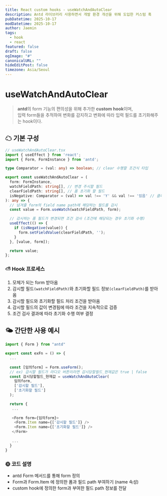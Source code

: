 ```yaml
---
title: React custom hooks - useWatchAndAutoClear
description: Antd 라이브러리 사용하면서 개발 환경 개선을 위해 도입한 커스텀 훅
pubDatetime: 2025-10-17
modDatetime: 2025-10-17
author: Jaemin
tags:
  - hook
  - react
featured: false
draft: false
ogImage: "#"
canonicalURL: ""
hideEditPost: false
timezone: Asia/Seoul
---
```

# useWatchAndAutoClear

> **antd**의 form 기능의 편의성을 위해 추가한 **custom hook**이며, </br>
> 입력 form들을 추적하여 변화를 감지하고 변화에 따라 입력 필드를 초기화해주는 hook이다.

## ☁ 기본 구성

```typescript
// useWatchAndAutoClear.tsx
import { useEffect } from 'react';
import { Form, FormInstance } from 'antd';

type Comparator = (val: any) => boolean; // clear 수행할 조건식 타입 

export const useWatchAndAutoClear = (
  form: FormInstance,
  watchFieldPath: string[], // 변경 주시할 필드
  clearFieldPath: string[], // 폼 초기화 할 필드
  isNegative: Comparator = (val) => val !== 'Y' && val !== '있음' // 클리어 조건
): any => {
  // 넘겨줄 form의 field name path에 해당하는 필드를 감시
  const value = Form.useWatch(watchFieldPath, form);

  // 감시하는 폼 필드가 변경되면 조건 검사 (조건에 해당되는 경우 초기화 수행)
  useEffect(() => {
    if (isNegative(value)) {
      form.setFieldValue(clearFieldPath, '');
    }
  }, [value, form]);

  return value;
};
```

### ⛅ Hook 프로세스

1. 모체가 되는 form 받아옴
2. 감시할 필드`(watchFieldPath)`와 초기화할 필드 정보`(clearFieldPath)`를 받아옴
3. 감시할 필드와 초기화할 필드 처리 조건을 받아옴
4. 감시할 필드의 값이 변경됨에 따라 조건을 지속적으로 검증
5. 조건 검사 결과에 따라 초기화 수행 여부 결정

## 🌤 간단한 사용 예시

```typescript
import { Form } from "antd"

export const exFn = () => {
  ...
  
  const [임의form] = Form.useForm();
  // ex) 감시할 필드가 라디오 버튼이라면 감시당할필드_현재값은 true | false
  const 감시당할필드_현재값 = useWatchAndAutoClear(
    임의form,
    ['감시할 필드'],
    ['초기화할 필드']
  );

  return {
   ...
   
   <Form form={임의form}>
    <Form.Item name={['감시할 필드']} />
    <Form.Item name={['초기화할 필드']} />
   </Form>
   
   ...
  }
}
```

### 🌞 코드 설명

* antd Form 메서드를 통해 form 정의
* Form과 Form.Item 에 정의한 폼과 필드 path 부여하기 (name 속성)
* custom hook에 정의한 form과 부여한 필드 path 정보를 전달
